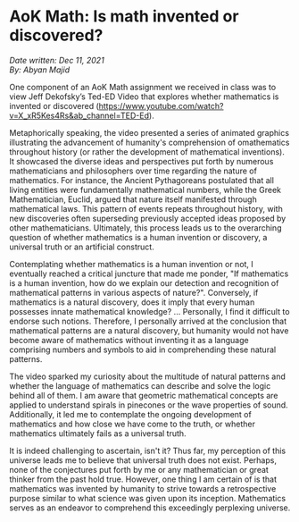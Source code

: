 # AoK Math: Is math invented or discovered?

*Date written: Dec 11, 2021* \
*By: Abyan Majid*

One component of an AoK Math assignment we received in class was to view Jeff Dekofsky’s Ted-ED Video that explores whether mathematics is invented or discovered (https://www.youtube.com/watch?v=X_xR5Kes4Rs&ab_channel=TED-Ed).

Metaphorically speaking, the video presented a series of animated graphics illustrating the advancement of humanity's comprehension of omathematics throughout history (or rather the development of mathematical inventions). It showcased the diverse ideas and perspectives put forth by numerous mathematicians and philosophers over time regarding the nature of mathematics. For instance, the Ancient Pythagoreans postulated that all living entities were fundamentally mathematical numbers, while the Greek Mathematician, Euclid, argued that nature itself manifested through mathematical laws. This pattern of events repeats throughout history, with new discoveries often superseding previously accepted ideas proposed by other mathematicians. Ultimately, this process leads us to the overarching question of whether mathematics is a human invention or discovery, a universal truth or an artificial construct.

Contemplating whether mathematics is a human invention or not, I eventually reached a critical juncture that made me ponder, "If mathematics is a human invention, how do we explain our detection and recognition of mathematical patterns in various aspects of nature?". Conversely, if mathematics is a natural discovery, does it imply that every human possesses innate mathematical knowledge? ... Personally, I find it difficult to endorse such notions. Therefore, I personally arrived at the conclusion that mathematical patterns are a natural discovery, but humanity would not have become aware of mathematics without inventing it as a language comprising numbers and symbols to aid in comprehending these natural patterns.

The video sparked my curiosity about the multitude of natural patterns and whether the language of mathematics can describe and solve the logic behind all of them. I am aware that geometric mathematical concepts are applied to understand spirals in pinecones or the wave properties of sound. Additionally, it led me to contemplate the ongoing development of mathematics and how close we have come to the truth, or whether mathematics ultimately fails as a universal truth.

It is indeed challenging to ascertain, isn't it? Thus far, my perception of this universe leads me to believe that universal truth does not exist. Perhaps, none of the conjectures put forth by me or any mathematician or great thinker from the past hold true. However, one thing I am certain of is that mathematics was invented by humanity to strive towards a retrospective purpose similar to what science was given upon its inception. Mathematics serves as an endeavor to comprehend this exceedingly perplexing universe.